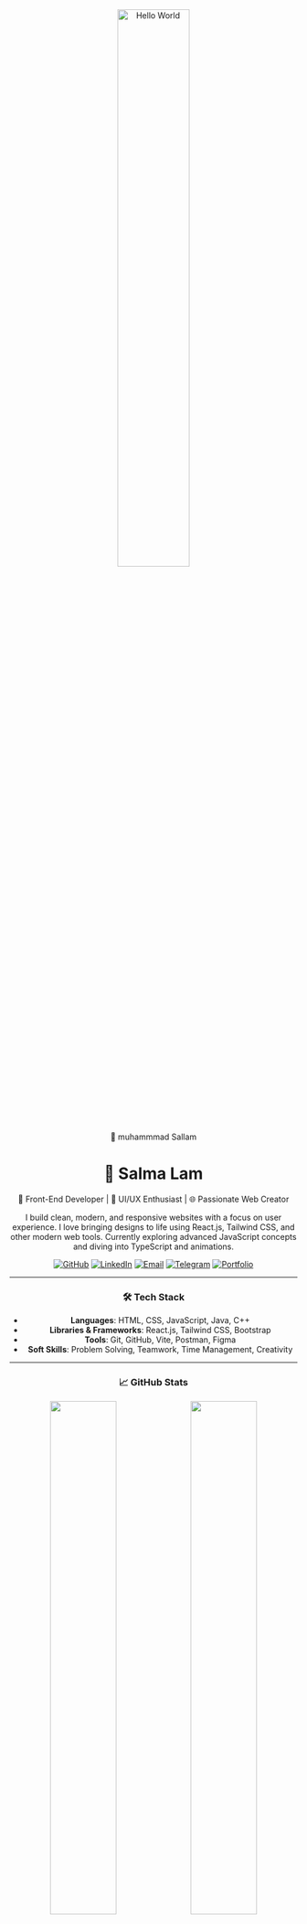 <div align="center">

<img src="https://media.giphy.com/media/L8K62iTDkzGX6/giphy.gif" width="50%" alt="Hello World" />

 👋 muhammmad Sallam
<div align="center">

<h1>👋 Salma Lam</h1>

🚀 Front-End Developer | 🎨 UI/UX Enthusiast | 🌐 Passionate Web Creator

<p>
I build clean, modern, and responsive websites with a focus on user experience.  
I love bringing designs to life using React.js, Tailwind CSS, and other modern web tools.  
Currently exploring advanced JavaScript concepts and diving into TypeScript and animations.
</p>

<!-- Badges & Social Links -->
<p align="center">
  <a href="https://github.com/salmaali15"><img alt="GitHub" src="https://img.shields.io/badge/GitHub-000?style=for-the-badge&logo=github&logoColor=white" /></a>
  <a href="https://www.linkedin.com/in/YOUR-LINKEDIN"><img alt="LinkedIn" src="https://img.shields.io/badge/LinkedIn-0A66C2?style=for-the-badge&logo=linkedin&logoColor=white" /></a>
  <a href="mailto:YOUR.EMAIL@example.com"><img alt="Email" src="https://img.shields.io/badge/Email-D14836?style=for-the-badge&logo=gmail&logoColor=white" /></a>
  <a href="https://t.me/YOUR-TELEGRAM"><img alt="Telegram" src="https://img.shields.io/badge/Telegram-2CA5E0?style=for-the-badge&logo=telegram&logoColor=white" /></a>
  <a href="https://YOUR-PORTFOLIO.com"><img alt="Portfolio" src="https://img.shields.io/badge/Portfolio-FF5722?style=for-the-badge&logo=firefox-browser&logoColor=white" /></a>
</p>

</div>

---

### 🛠️ Tech Stack

- **Languages**: HTML, CSS, JavaScript, Java, C++
- **Libraries & Frameworks**: React.js, Tailwind CSS, Bootstrap
- **Tools**: Git, GitHub, Vite, Postman, Figma
- **Soft Skills**: Problem Solving, Teamwork, Time Management, Creativity

---

### 📈 GitHub Stats

<p align="center">
  <img src="https://github-readme-stats.vercel.app/api?username=salmaali15&show_icons=true&theme=tokyonight" width="48%" />
  <img src="https://github-readme-streak-stats.herokuapp.com/?user=salmaali15&theme=tokyonight" width="48%" />
</p>

---

> "Always coding with curiosity and creativity."



<div align="center">

<img src="https://media.giphy.com/media/L8K62iTDkzGX6/giphy.gif" width="50%" alt="Hello World" />

# 👋 Hi, I'm Salma Lam

🎨 A passionate **Front-End Developer**  
💻 I build responsive web interfaces using modern technologies  
🌱 Currently learning **Tailwind CSS**, **React.js**, and exploring **Java** & **C++**

![Profile Views](https://komarev.com/ghpvc/?username=salmaali15&style=flat&color=brightgreen)

</div>

---

### 🛠 Tech Stack

- **Languages**: HTML, CSS, JavaScript, **C++**, **Java**
- **Frameworks/Libraries**: React.js, Tailwind CSS, Bootstrap
- **Tools**: Git, VS Code, Postman, Figma
- **Other**: Responsive Design, REST APIs, GitHub Projects, Vite

---

### 📈 GitHub Stats

<div align="center">

<img src="https://github-readme-stats.vercel.app/api?username=salmaali15&show_icons=true&theme=tokyonight" width="48%" />
<img src="https://github-readme-streak-stats.herokuapp.com/?user=salmaali15&theme=tokyonight" width="48%" />

</div>

---

### 📬 تواصل معايا

تقدر تلاقيني على كل المنصات دي:

<p align="center">
  <a href="https://www.linkedin.com/in/your-link" target="_blank"><img alt="LinkedIn" src="https://img.shields.io/badge/LinkedIn-blue?style=flat&logo=linkedin&logoColor=white" /></a>
  <a href="https://t.me/yourusername" target="_blank"><img alt="Telegram" src="https://img.shields.io/badge/Telegram-2CA5E0?style=flat&logo=telegram&logoColor=white" /></a>
  <a href="mailto:your.email@example.com"><img alt="Gmail" src="https://img.shields.io/badge/Gmail-red?style=flat&logo=gmail&logoColor=white" /></a>
  <a href="https://github.com/salmaali15"><img alt="GitHub" src="https://img.shields.io/badge/GitHub-000?style=flat&logo=github&logoColor=white" /></a>
</p>

---

> _“Code is like humor. When you have to explain it, it’s bad.”_ – Cory House

---


